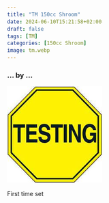 ```yaml
---
title: "TM 150cc Shroom"
date: 2024-06-10T15:21:58+02:00
draft: false
tags: [TM]
categories: [150cc Shroom]
image: tm.webp
---
```

### ... by ...
![Nothing there](testing.jpg)

First time set